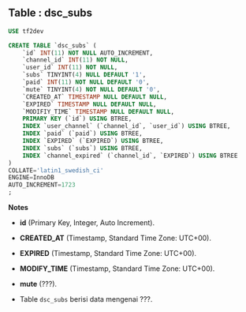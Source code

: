 Table : dsc_subs
------------------

```SQL
USE tf2dev

CREATE TABLE `dsc_subs` (
	`id` INT(11) NOT NULL AUTO_INCREMENT,
	`channel_id` INT(11) NOT NULL,
	`user_id` INT(11) NOT NULL,
	`subs` TINYINT(4) NULL DEFAULT '1',
	`paid` INT(11) NOT NULL DEFAULT '0',
	`mute` TINYINT(4) NOT NULL DEFAULT '0',
	`CREATED_AT` TIMESTAMP NULL DEFAULT NULL,
	`EXPIRED` TIMESTAMP NULL DEFAULT NULL,
	`MODIFIY_TIME` TIMESTAMP NULL DEFAULT NULL,
	PRIMARY KEY (`id`) USING BTREE,
	INDEX `user_channel` (`channel_id`, `user_id`) USING BTREE,
	INDEX `paid` (`paid`) USING BTREE,
	INDEX `EXPIRED` (`EXPIRED`) USING BTREE,
	INDEX `subs` (`subs`) USING BTREE,
	INDEX `channel_expired` (`channel_id`, `EXPIRED`) USING BTREE
)
COLLATE='latin1_swedish_ci'
ENGINE=InnoDB
AUTO_INCREMENT=1723
;
```
__Notes__

+ __id__ (Primary Key, Integer, Auto Increment).

+ __CREATED_AT__ (Timestamp, Standard Time Zone: UTC+00).
  
+ __EXPIRED__ (Timestamp, Standard Time Zone: UTC+00).

+ __MODIFY_TIME__ (Timestamp, Standard Time Zone: UTC+00).

+ __mute__ (???).
  
+ Table `dsc_subs` berisi data mengenai ???.